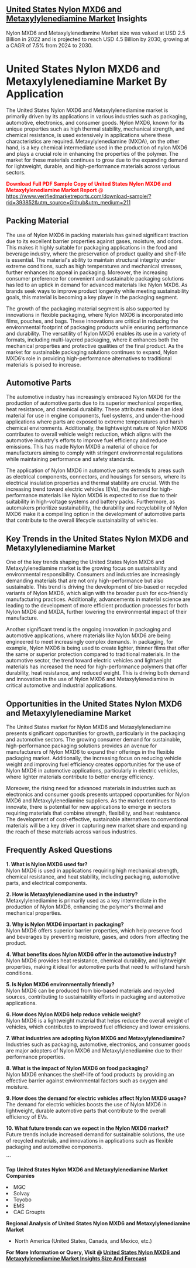 <h2><a href="https://www.verifiedmarketreports.com/download-sample/?rid=393852&amp;utm_source=Github&amp;utm_medium=211" target="_blank">United States Nylon MXD6 and Metaxylylenediamine Market</a> Insights</h2><p>Nylon MXD6 and Metaxylylenediamine Market size was valued at USD 2.5 Billion in 2022 and is projected to reach USD 4.5 Billion by 2030, growing at a CAGR of 7.5% from 2024 to 2030.</p><p><h1>United States Nylon MXD6 and Metaxylylenediamine Market By Application</h1><p>The United States Nylon MXD6 and Metaxylylenediamine market is primarily driven by its applications in various industries such as packaging, automotive, electronics, and consumer goods. Nylon MXD6, known for its unique properties such as high thermal stability, mechanical strength, and chemical resistance, is used extensively in applications where these characteristics are required. Metaxylylenediamine (MXDA), on the other hand, is a key chemical intermediate used in the production of nylon MXD6 and plays a crucial role in enhancing the properties of the polymer. The market for these materials continues to grow due to the expanding demand for lightweight, durable, and high-performance materials across various sectors. <p><span class=""><span style="color: #ff0000;"><strong>Download Full PDF Sample Copy of United States Nylon MXD6 and Metaxylylenediamine Market Report</strong> @ </span><a href="https://www.verifiedmarketreports.com/download-sample/?rid=393852&amp;utm_source=Github&amp;utm_medium=211" target="_blank">https://www.verifiedmarketreports.com/download-sample/?rid=393852&amp;utm_source=Github&amp;utm_medium=211</a></span></p></p><h2>Packing Material</h2><p>The use of Nylon MXD6 in packing materials has gained significant traction due to its excellent barrier properties against gases, moisture, and odors. This makes it highly suitable for packaging applications in the food and beverage industry, where the preservation of product quality and shelf-life is essential. The material's ability to maintain structural integrity under extreme conditions, such as high temperatures and mechanical stresses, further enhances its appeal in packaging. Moreover, the increasing consumer preference for convenient and sustainable packaging solutions has led to an uptick in demand for advanced materials like Nylon MXD6. As brands seek ways to improve product longevity while meeting sustainability goals, this material is becoming a key player in the packaging segment.<p>The growth of the packaging material segment is also supported by innovations in flexible packaging, where Nylon MXD6 is incorporated into films, pouches, and bags. These innovations are critical in reducing the environmental footprint of packaging products while ensuring performance and durability. The versatility of Nylon MXD6 enables its use in a variety of formats, including multi-layered packaging, where it enhances both the mechanical properties and protective qualities of the final product. As the market for sustainable packaging solutions continues to expand, Nylon MXD6’s role in providing high-performance alternatives to traditional materials is poised to increase.</p><h2>Automotive Parts</h2><p>The automotive industry has increasingly embraced Nylon MXD6 for the production of automotive parts due to its superior mechanical properties, heat resistance, and chemical durability. These attributes make it an ideal material for use in engine components, fuel systems, and under-the-hood applications where parts are exposed to extreme temperatures and harsh chemical environments. Additionally, the lightweight nature of Nylon MXD6 contributes to overall vehicle weight reduction, which aligns with the automotive industry's efforts to improve fuel efficiency and reduce emissions. This has made Nylon MXD6 a material of choice for manufacturers aiming to comply with stringent environmental regulations while maintaining performance and safety standards.<p>The application of Nylon MXD6 in automotive parts extends to areas such as electrical components, connectors, and housings for sensors, where its electrical insulation properties and thermal stability are crucial. With the increasing trend toward electric vehicles (EVs), the demand for high-performance materials like Nylon MXD6 is expected to rise due to their suitability in high-voltage systems and battery packs. Furthermore, as automakers prioritize sustainability, the durability and recyclability of Nylon MXD6 make it a compelling option in the development of automotive parts that contribute to the overall lifecycle sustainability of vehicles.</p><h2>Key Trends in the United States Nylon MXD6 and Metaxylylenediamine Market</h2><p>One of the key trends shaping the United States Nylon MXD6 and Metaxylylenediamine market is the growing focus on sustainability and environmental responsibility. Consumers and industries are increasingly demanding materials that are not only high-performance but also sustainable. This trend is driving the development of bio-based or recycled variants of Nylon MXD6, which align with the broader push for eco-friendly manufacturing practices. Additionally, advancements in material science are leading to the development of more efficient production processes for both Nylon MXD6 and MXDA, further lowering the environmental impact of their manufacture. <p>Another significant trend is the ongoing innovation in packaging and automotive applications, where materials like Nylon MXD6 are being engineered to meet increasingly complex demands. In packaging, for example, Nylon MXD6 is being used to create lighter, thinner films that offer the same or superior protection compared to traditional materials. In the automotive sector, the trend toward electric vehicles and lightweight materials has increased the need for high-performance polymers that offer durability, heat resistance, and reduced weight. This is driving both demand and innovation in the use of Nylon MXD6 and Metaxylylenediamine in critical automotive and industrial applications.</p><h2>Opportunities in the United States Nylon MXD6 and Metaxylylenediamine Market</h2><p>The United States market for Nylon MXD6 and Metaxylylenediamine presents significant opportunities for growth, particularly in the packaging and automotive sectors. The growing consumer demand for sustainable, high-performance packaging solutions provides an avenue for manufacturers of Nylon MXD6 to expand their offerings in the flexible packaging market. Additionally, the increasing focus on reducing vehicle weight and improving fuel efficiency creates opportunities for the use of Nylon MXD6 in automotive applications, particularly in electric vehicles, where lighter materials contribute to better energy efficiency. <p>Moreover, the rising need for advanced materials in industries such as electronics and consumer goods presents untapped opportunities for Nylon MXD6 and Metaxylylenediamine suppliers. As the market continues to innovate, there is potential for new applications to emerge in sectors requiring materials that combine strength, flexibility, and heat resistance. The development of cost-effective, sustainable alternatives to conventional materials will be a key driver in capturing new market share and expanding the reach of these materials across various industries.</p><h2>Frequently Asked Questions</h2><p><strong>1. What is Nylon MXD6 used for?</strong><br> Nylon MXD6 is used in applications requiring high mechanical strength, chemical resistance, and heat stability, including packaging, automotive parts, and electrical components.</p><p><strong>2. How is Metaxylylenediamine used in the industry?</strong><br> Metaxylylenediamine is primarily used as a key intermediate in the production of Nylon MXD6, enhancing the polymer's thermal and mechanical properties.</p><p><strong>3. Why is Nylon MXD6 important in packaging?</strong><br> Nylon MXD6 offers superior barrier properties, which help preserve food and beverages by preventing moisture, gases, and odors from affecting the product.</p><p><strong>4. What benefits does Nylon MXD6 offer in the automotive industry?</strong><br> Nylon MXD6 provides heat resistance, chemical durability, and lightweight properties, making it ideal for automotive parts that need to withstand harsh conditions.</p><p><strong>5. Is Nylon MXD6 environmentally friendly?</strong><br> Nylon MXD6 can be produced from bio-based materials and recycled sources, contributing to sustainability efforts in packaging and automotive applications.</p><p><strong>6. How does Nylon MXD6 help reduce vehicle weight?</strong><br> Nylon MXD6 is a lightweight material that helps reduce the overall weight of vehicles, which contributes to improved fuel efficiency and lower emissions.</p><p><strong>7. What industries are adopting Nylon MXD6 and Metaxylylenediamine?</strong><br> Industries such as packaging, automotive, electronics, and consumer goods are major adopters of Nylon MXD6 and Metaxylylenediamine due to their performance properties.</p><p><strong>8. What is the impact of Nylon MXD6 on food packaging?</strong><br> Nylon MXD6 enhances the shelf-life of food products by providing an effective barrier against environmental factors such as oxygen and moisture.</p><p><strong>9. How does the demand for electric vehicles affect Nylon MXD6 usage?</strong><br> The demand for electric vehicles boosts the use of Nylon MXD6 in lightweight, durable automotive parts that contribute to the overall efficiency of EVs.</p><p><strong>10. What future trends can we expect in the Nylon MXD6 market?</strong><br> Future trends include increased demand for sustainable solutions, the use of recycled materials, and innovations in applications such as flexible packaging and automotive components.</p>```</p><p><strong>Top United States Nylon MXD6 and Metaxylylenediamine Market Companies</strong></p><div data-test-id=""><p><li>MGC</li><li> Solvay</li><li> Toyobo</li><li> EMS</li><li> CAC Groupts</li></p><div><strong>Regional Analysis of&nbsp;United States Nylon MXD6 and Metaxylylenediamine Market</strong></div><ul><li dir="ltr"><p dir="ltr">North America&nbsp;(United States, Canada, and Mexico, etc.)</p></li></ul><p><strong>For More Information or Query, Visit @&nbsp;</strong><strong><a href="https://www.verifiedmarketreports.com/product/nylon-mxd6-and-metaxylylenediamine-market/?utm_source=Github&amp;utm_medium=211" target="_blank">United States Nylon MXD6 and Metaxylylenediamine Market Insights Size And Forecast</a></strong></p></div>
